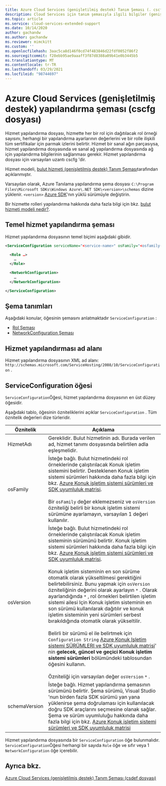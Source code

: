 ```yaml
---
title: Azure Cloud Services (genişletilmiş destek) Tanım Şeması (. cscfg dosyası) | Microsoft Docs
description: Cloud Services için tanım şemasıyla ilgili bilgiler (genişletilmiş destek)
ms.topic: article
ms.service: cloud-services-extended-support
ms.date: 10/14/2020
author: gachandw
ms.author: gachandw
ms.reviewer: mimckitt
ms.custom: ''
ms.openlocfilehash: 3aac5ca8d146f0cd74f483846d22fdf0052f86f2
ms.sourcegitcommit: f28ebb95ae9aaaff3f87d8388a09b41e0b3445b5
ms.translationtype: MT
ms.contentlocale: tr-TR
ms.lasthandoff: 03/29/2021
ms.locfileid: "98744697"
---
```

# <a name="azure-cloud-services-extended-support-config-schema-cscfg-file"></a>Azure Cloud Services (genişletilmiş destek) yapılandırma şeması (cscfg dosyası)

Hizmet yapılandırma dosyası, hizmette her bir rol için dağıtılacak rol örneği sayısını, herhangi bir yapılandırma ayarlarının değerlerini ve bir rolle ilişkili tüm sertifikalar için parmak izlerini belirtir. Hizmet bir sanal ağın parçasıysa, hizmet yapılandırma dosyasında ve sanal ağ yapılandırma dosyasında ağ için yapılandırma bilgilerinin sağlanması gerekir. Hizmet yapılandırma dosyası için varsayılan uzantı cscfg 'dir.

Hizmet modeli, [bulut hizmeti (genişletilmiş destek) Tanım Şeması](schema-csdef-file.md)tarafından açıklanmıştır.

Varsayılan olarak, Azure Tanılama yapılandırma şema dosyası `C:\Program Files\Microsoft SDKs\Windows Azure\.NET SDK\<version>\schemas` dizine yüklenir. `<version>` [Azure SDK](https://azure.microsoft.com/downloads/)'nın yüklü sürümüyle değiştirin.

Bir hizmette rolleri yapılandırma hakkında daha fazla bilgi için bkz. [bulut hizmeti modeli nedir?](../cloud-services/cloud-services-model-and-package.md).

## <a name="basic-service-configuration-schema"></a>Temel hizmet yapılandırma şeması
Hizmet yapılandırma dosyasının temel biçimi aşağıdaki gibidir.

```xml
<ServiceConfiguration serviceName="<service-name>" osFamily="<osfamily-number>" osVersion="<os-version>" schemaVersion="<schema-version>">

  <Role …>
    …
  </Role>

  <NetworkConfiguration>
    …
  </NetworkConfiguration>

</ServiceConfiguration>
```

## <a name="schema-definitions"></a>Şema tanımları
Aşağıdaki konular, öğesinin şemasını anlatmaktadır `ServiceConfiguration` :

- [Rol Şeması](schema-cscfg-role.md)
- [NetworkConfiguration Şeması](schema-cscfg-networkconfiguration.md)

## <a name="service-configuration-namespace"></a>Hizmet yapılandırması ad alanı
Hizmet yapılandırma dosyasının XML ad alanı: `http://schemas.microsoft.com/ServiceHosting/2008/10/ServiceConfiguration` .

##  <a name="serviceconfiguration-element"></a><a name="ServiceConfiguration"></a> ServiceConfiguration öğesi
`ServiceConfiguration`Öğesi, hizmet yapılandırma dosyasının en üst düzey öğesidir.

Aşağıdaki tablo, öğesinin özniteliklerini açıklar `ServiceConfiguration` . Tüm öznitelik değerleri dize türleridir.

| Öznitelik | Açıklama |
| --------- | ----------- |
|HizmetAdı|Gereklidir. Bulut hizmetinin adı. Burada verilen ad, hizmet tanımı dosyasında belirtilen adla eşleşmelidir.|
|osFamily|İsteğe bağlı. Bulut hizmetindeki rol örneklerinde çalıştırılacak Konuk işletim sistemini belirtir. Desteklenen Konuk işletim sistemi sürümleri hakkında daha fazla bilgi için bkz. [Azure Konuk işletim sistemi sürümleri ve SDK uyumluluk matrisi](../cloud-services/cloud-services-guestos-update-matrix.md).<br /><br /> Bir `osFamily` değer eklemezseniz ve `osVersion` özniteliği belirli bir konuk işletim sistemi sürümüne ayarlamayın, varsayılan 1 değeri kullanılır.|
|osVersion|İsteğe bağlı. Bulut hizmetindeki rol örneklerinde çalıştırılacak Konuk işletim sisteminin sürümünü belirtir. Konuk işletim sistemi sürümleri hakkında daha fazla bilgi için bkz. [Azure Konuk işletim sistemi sürümleri ve SDK uyumluluk matrisi](../cloud-services/cloud-services-guestos-update-matrix.md).<br /><br /> Konuk işletim sisteminin en son sürüme otomatik olarak yükseltilmesi gerektiğini belirtebilirsiniz. Bunu yapmak için `osVersion` özniteliğinin değerini olarak ayarlayın `*` . Olarak ayarlandığında `*` , rol örnekleri belirtilen işletim sistemi ailesi Için Konuk işletim sisteminin en son sürümü kullanılarak dağıtılır ve konuk işletim sisteminin yeni sürümleri serbest bırakıldığında otomatik olarak yükseltilir.<br /><br /> Belirli bir sürümü el ile belirtmek için `Configuration String` [Azure Konuk Işletim sistemi SÜRÜMLERI ve SDK uyumluluk matrisi](../cloud-services/cloud-services-guestos-update-matrix.md)' nin **gelecek, güncel ve geçici Konuk işletim sistemi sürümleri** bölümündeki tablosundan öğesini kullanın.<br /><br /> Özniteliği için varsayılan değer `osVersion` `*` .|
|schemaVersion|İsteğe bağlı. Hizmet yapılandırma şemasının sürümünü belirtir. Şema sürümü, Visual Studio 'nun birden fazla SDK sürümü yan yana yüklenirse şema doğrulaması için kullanılacak doğru SDK araçlarını seçmesine olanak sağlar. Şema ve sürüm uyumluluğu hakkında daha fazla bilgi için bkz. [Azure Konuk işletim sistemi sürümleri ve SDK uyumluluk matrisi](../cloud-services/cloud-services-guestos-update-matrix.md)|

Hizmet yapılandırma dosyasında bir `ServiceConfiguration` öğe bulunmalıdır. `ServiceConfiguration`Öğesi herhangi bir sayıda `Role` öğe ve sıfır veya 1 `NetworkConfiguration` öğe içerebilir.

## <a name="see-also"></a>Ayrıca bkz.

[Azure Cloud Services (genişletilmiş destek) Tanım Şeması (csdef dosyası)](schema-csdef-file.md)